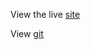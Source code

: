 View the live [site](https://huddle-curved-ahjim.netlify.app/)

View [git](https://github.com/Akhlak-Hossain-Jim/huddle-landing-page-with-curved-sections)
